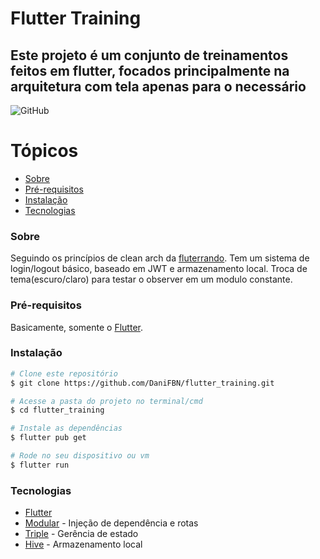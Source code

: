 # Flutter Training

## Este projeto é um conjunto de treinamentos feitos em flutter, focados principalmente na arquitetura com tela apenas para o necessário


![GitHub](https://img.shields.io/github/license/DaniFBN/flutter_training)

Tópicos
=================
* [Sobre](#sobre)
* [Pré-requisitos](#pre-requisitos)
* [Instalação](#instalacao)
* [Tecnologias](#tecnologias)

### Sobre
Seguindo os princípios de clean arch da [fluterrando](https://www.youtube.com/c/Flutterando).
Tem um sistema de login/logout básico, baseado em JWT e armazenamento local.
Troca de tema(escuro/claro) para testar o observer em um modulo constante.

### Pré-requisitos
Basicamente, somente o [Flutter](https://docs.flutter.dev/get-started/install).

### Instalação
```bash
# Clone este repositório
$ git clone https://github.com/DaniFBN/flutter_training.git

# Acesse a pasta do projeto no terminal/cmd
$ cd flutter_training

# Instale as dependências
$ flutter pub get

# Rode no seu dispositivo ou vm
$ flutter run
```

### Tecnologias
- [Flutter](https://flutter.dev)
- [Modular](https://modular.flutterando.com.br/docs/flutter_modular/start/) - Injeção de dependência e rotas
- [Triple](https://triple.flutterando.com.br) - Gerência de estado
- [Hive](https://docs.hivedb.dev/#/) - Armazenamento local

